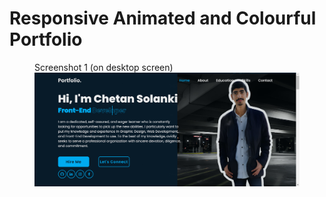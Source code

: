 # Responsive Animated and Colourful Portfolio


<figure>
  <figcaption>Screenshot 1 (on desktop screen)</figcaption>
  <img src="images/Screenshot.png" alt="Screenshot 1" width="700">
</figure>

